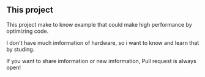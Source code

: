 ## This project 

This project make to know example that could make high performance by optimizing code.

I don't have much imformation of hardware, so i want to know and learn that by studing. 

If you want to share imformation or new imformation, Pull request is always open!
